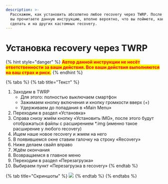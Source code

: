 ```yaml
---
description: >-
  Расскажем, как установить абсолютно любое recovery через TWRP. После того как
  вы прочитаете данную инструкцию, вполне вероятно, что вы поймете, как это
  сделать и на других кастомных recovery.
---
```


# Установка recovery через TWRP

{% hint style="danger" %}
<mark style="color:red;">**Автор данной инструкции не несёт ответственности за ваши действия. Все ваши действия выполняются на ваш страх и риск.**</mark>
{% endhint %}

{% tabs %}
{% tab title="Текст" %}
1. Заходим в TWRP
   * Для этого: полностью выключаем смартфон
   * Зажимаем кнопку включения и кнопку громкости вверх (+)
   * Удерживаем до попадания в «Main Menu»
2. Переходим в раздел «Установка»
3. Справа снизу жмём кнопку «Установить IMG», после этого будут отображаться файлы с расширением \*.img (именно такое расширение у любого recovery)
4. Ищем наше новое recovery и жмем на него
5. В появившемся окне ставим галочку на строку «Recovery»
6. Ниже делаем свайп вправо
7. Ждём окончания
8. Возвращаемся в главное меню
9. Переходим в раздел «Перезагрузка»
10. Выбираем пункт «Перезагрузка в recovery»
{% endtab %}

{% tab title="Скриншоты" %}
![](https://telegra.ph/file/3575199f9b4bd33f355ed.jpg)
{% endtab %}
{% endtabs %}
